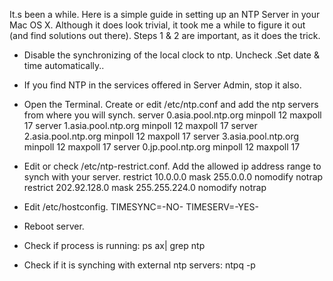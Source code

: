 It.s been a while. Here is a simple guide in setting up an NTP Server in your Mac OS X. Although it does look trivial, it took me a while to figure it out (and find solutions out there). Steps 1 & 2 are important, as it does the trick.

* Disable the synchronizing of the local clock to ntp. Uncheck .Set date & time automatically..
* If you find NTP in the services offered in Server Admin, stop it also.
* Open the Terminal. Create or edit /etc/ntp.conf and add the ntp servers from where you will synch.
    server 0.asia.pool.ntp.org minpoll 12 maxpoll 17
    server 1.asia.pool.ntp.org minpoll 12 maxpoll 17
    server 2.asia.pool.ntp.org minpoll 12 maxpoll 17
    server 3.asia.pool.ntp.org minpoll 12 maxpoll 17
    server 0.jp.pool.ntp.org minpoll 12 maxpoll 17

* Edit or check /etc/ntp-restrict.conf. Add the allowed ip address range to synch with your server.
    restrict 10.0.0.0 mask 255.0.0.0 nomodify notrap
    restrict 202.92.128.0 mask 255.255.224.0 nomodify notrap

* Edit /etc/hostconfig.
    TIMESYNC=-NO-
    TIMESERV=-YES-

* Reboot server.
* Check if process is running: ps ax| grep ntp
* Check if it is synching with external ntp servers: ntpq -p
